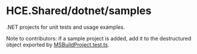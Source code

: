 # HCE.Shared/dotnet/samples

.NET projects for unit tests and usage examples.

Note to contributors: if a sample project is added, add it to the destructured object exported by [MSBuildProject.test.ts](../../tests/dotnet/MSBuildProject.test.ts).
